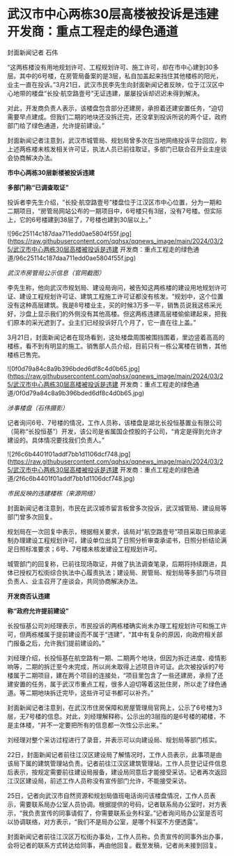 # 武汉市中心两栋30层高楼被投诉是违建 开发商：重点工程走的绿色通道

封面新闻记者 石伟

“这两栋楼没有用地规划许可、工程规划许可、施工许可，却在市中心建到30多层。其中的6号楼，在房管局备案的是3层，私自加盖起来挡住其他楼栋的阳光，业主一直在投诉。”3月21日，武汉市民李先生向封面新闻记者反映，位于江汉区中心地带的楼盘“长投·航空路壹号”无证违建，屡屡投诉却迟迟未得到解决。

对此，开发商负责人表示，该楼盘包含部分还建房，承担着还建安置任务，“迫切需要早点建成。但我们二期的地块还没拆迁完，还没拿到投诉所说的两个证，政府部门给了绿色通道，允许提前建设。”

封面新闻记者注意到，武汉市城管局、规划局曾多次在当地网络投诉平台回应，称上述两栋楼未核发相关许可证，执法人员已前往取证，多部门已联合召开业主座谈会协商解决办法。

**市中心两栋30层新楼被投诉违建**

**多部门称“已调查取证”**

投诉者李先生介绍，“长投·航空路壹号”楼盘位于江汉区市中心位置，分为一期和二期项目，“房管局网站公布的一期项目中，6号楼只有3层，没有7号楼。但实际上，它的6号楼建到38层了，7号楼也建到30层以上。”

![96c25114c187daa711edd0ae5804f55f.jpg](https://raw.githubusercontent.com/qqhsx/qqnews_image/main/2024/03/25/武汉市中心两栋30层高楼被投诉是违建 开发商：重点工程走的绿色通道/96c25114c187daa711edd0ae5804f55f.jpg)

 _武汉市房管局公示信息（官网截图）_

李先生称，他向武汉市规划局、建设局询问，被告知这两栋楼的建设用地规划许可证、建设工程规划许可证、建筑工程施工许可证都没有核发。“规划中，这个位置没有这种高层建筑。我是8号楼业主，买的时候3万多一平，销售员说我这栋采光好，沙盘上显示我们的外侧没有其他高楼。但这两栋违建高层楼偷偷建起来，把我们原本的采光遮到了。业主们已经投诉好几个月了，它一直在往上盖。”

3月21日，封面新闻记者在现场看到，这处楼盘周围被围挡围着，里边竖着高高的楼栋，看不到有明显的施工。销售部人员介绍，目前只有一栋公寓楼在销售，其他楼栋已售完。

![0f0d79a84c8a9b396bded6df8c4d0b65.jpg](https://raw.githubusercontent.com/qqhsx/qqnews_image/main/2024/03/25/武汉市中心两栋30层高楼被投诉是违建 开发商：重点工程走的绿色通道/0f0d79a84c8a9b396bded6df8c4d0b65.jpg)

 _涉事楼盘（石伟摄影）_

记者询问6号、7号楼的情况，工作人员称，该楼盘是湖北长投恒基置业有限公司（简称“长投恒基”）开发，该公司是省属国企控股的子公司，“肯定是得到允许才建设的。具体情况要找我们负责人。”

![2f6c6b4401f01addf7bb1d1106dcf748.jpg](https://raw.githubusercontent.com/qqhsx/qqnews_image/main/2024/03/25/武汉市中心两栋30层高楼被投诉是违建 开发商：重点工程走的绿色通道/2f6c6b4401f01addf7bb1d1106dcf748.jpg)

 _市民反映的违建楼栋（来源网络）_

封面新闻记者注意到，市民在武汉城市留言板曾多次投诉，武汉城管局、建设局等部门曾多次回复。

规划局在一次回复中表示，根据相关要求，该局对“航空路壹号”项目采取日照承诺制办理建设工程规划许可，建设单位出具了日照分析审查承诺书，日照分析结论满足日照标准要求；6号、7号楼未核发建设工程规划许可。

城管部门的回复称，已前往现场取证，并做了执法调查笔录，后期将持续跟进，具体已授权万松街综合执法中心履责执法；建设局、房管局、规划局等多部门与项目负责人、业主召开了座谈会，共同协商解决办法。

**开发商否认违建**

**称“政府允许提前建设”**

长投恒基公司刘经理表示，市民投诉的两栋楼确实尚未办理工程规划许可和施工许可，但两栋楼属于提前建设而不属于“违建”，“其中有复杂的原因，向政府相关部门报备之后，允许我们提前建设的。”

刘经理介绍，长投恒基在航空路有一期、二期两个地块，但因为拆迁进度、疫情影响等，二期的拆迁至今未完成，所以尚未取得上述项目许可证。此次被投诉的7号楼属于二期项目，建在两个项目的连接处，“项目里包含了一些还建房，承担了还建安置的任务，属于武汉市重点工程，很多人迫切等着这批住房，所以走了绿色通道。等二期地块拆迁完毕，这些许可证书都可以补齐。”

封面新闻记者注意到，在武汉市住房保障和房屋管理局官网上，公示了6号楼为3层，无7号楼的信息。对此，刘经理解释称，公示出的3层指的是6号楼的裙楼，不是主体楼，“并不一定要把所有的信息都一次性公示出来。”

刘经理对整个采访过程进行了录音，并表示可以向建设局、规划局等部门核实。

22日，封面新闻记者前往江汉区建设局了解情况时，工作人员表示，此事项是由该局下属的建筑管理站负责。记者前往江汉区建筑管理站，工作人员登记证件信息后表示，按规定需要前往建设局报备，建设局同意后才能接受采访。记者再次返回江汉区建设局，前述工作人员称没有宣传部门允许，不能接受采访。

25日，记者向武汉市自然资源和规划局值班电话询问该楼盘情况，工作人员表示，需要联系局办公室人员协调。根据提供的号码，记者联系局办公室时，对方表示，“我负责宣传的同事请假了，你需要联系业务科室。”记者询问局办公室是否可以协调联络，对方表示，“我们不是局办公室，是哪个科室不方便透露”。

封面新闻记者前往江汉区万松街办事处，工作人员称，负责宣传的同事外出办事，会将记者的联系方式转达给同事，再由他回复。截至发稿，记者尚未接到回复。

